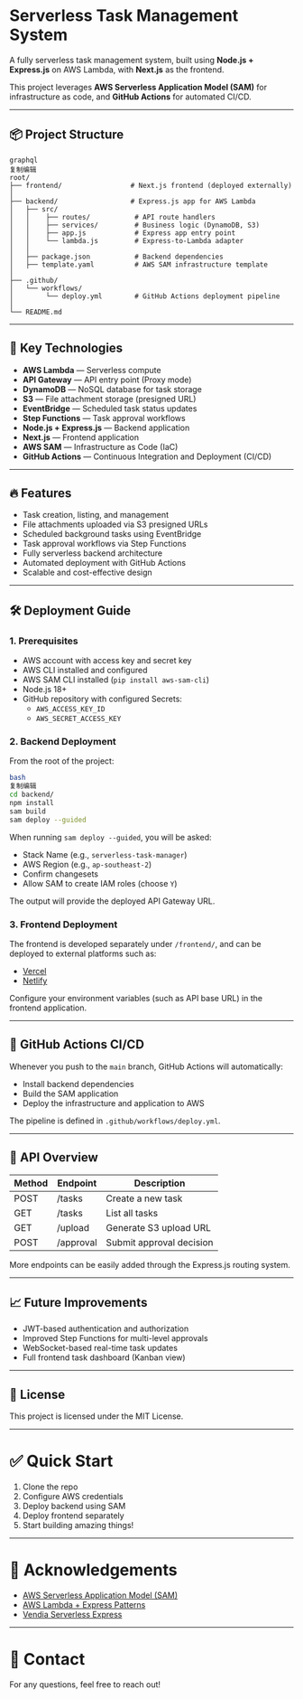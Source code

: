 # Serverless Task Management System

A fully serverless task management system, built using **Node.js + Express.js** on AWS Lambda, with **Next.js** as the frontend.

This project leverages **AWS Serverless Application Model (SAM)** for infrastructure as code, and **GitHub Actions** for automated CI/CD.

---

## 📦 Project Structure

```
graphql
复制编辑
root/
├── frontend/                 # Next.js frontend (deployed externally)
│
├── backend/                  # Express.js app for AWS Lambda
│   ├── src/
│   │    ├── routes/           # API route handlers
│   │    ├── services/         # Business logic (DynamoDB, S3)
│   │    ├── app.js            # Express app entry point
│   │    └── lambda.js         # Express-to-Lambda adapter
│   │
│   ├── package.json           # Backend dependencies
│   ├── template.yaml          # AWS SAM infrastructure template
│
├── .github/
│   └── workflows/
│        └── deploy.yml        # GitHub Actions deployment pipeline
│
└── README.md

```

---

## 🚀 Key Technologies

- **AWS Lambda** — Serverless compute
- **API Gateway** — API entry point (Proxy mode)
- **DynamoDB** — NoSQL database for task storage
- **S3** — File attachment storage (presigned URL)
- **EventBridge** — Scheduled task status updates
- **Step Functions** — Task approval workflows
- **Node.js + Express.js** — Backend application
- **Next.js** — Frontend application
- **AWS SAM** — Infrastructure as Code (IaC)
- **GitHub Actions** — Continuous Integration and Deployment (CI/CD)

---

## 🔥 Features

- Task creation, listing, and management
- File attachments uploaded via S3 presigned URLs
- Scheduled background tasks using EventBridge
- Task approval workflows via Step Functions
- Fully serverless backend architecture
- Automated deployment with GitHub Actions
- Scalable and cost-effective design

---

## 🛠️ Deployment Guide

### 1. Prerequisites

- AWS account with access key and secret key
- AWS CLI installed and configured
- AWS SAM CLI installed (`pip install aws-sam-cli`)
- Node.js 18+
- GitHub repository with configured Secrets:
  - `AWS_ACCESS_KEY_ID`
  - `AWS_SECRET_ACCESS_KEY`

### 2. Backend Deployment

From the root of the project:

```bash
bash
复制编辑
cd backend/
npm install
sam build
sam deploy --guided

```

When running `sam deploy --guided`, you will be asked:

- Stack Name (e.g., `serverless-task-manager`)
- AWS Region (e.g., `ap-southeast-2`)
- Confirm changesets
- Allow SAM to create IAM roles (choose `Y`)

The output will provide the deployed API Gateway URL.

### 3. Frontend Deployment

The frontend is developed separately under `/frontend/`, and can be deployed to external platforms such as:

- [Vercel](https://vercel.com/)
- [Netlify](https://www.netlify.com/)

Configure your environment variables (such as API base URL) in the frontend application.

---

## 🔄 GitHub Actions CI/CD

Whenever you push to the `main` branch, GitHub Actions will automatically:

- Install backend dependencies
- Build the SAM application
- Deploy the infrastructure and application to AWS

The pipeline is defined in `.github/workflows/deploy.yml`.

---

## 🧩 API Overview

| Method | Endpoint  | Description              |
| ------ | --------- | ------------------------ |
| POST   | /tasks    | Create a new task        |
| GET    | /tasks    | List all tasks           |
| GET    | /upload   | Generate S3 upload URL   |
| POST   | /approval | Submit approval decision |

More endpoints can be easily added through the Express.js routing system.

---

## 📈 Future Improvements

- JWT-based authentication and authorization
- Improved Step Functions for multi-level approvals
- WebSocket-based real-time task updates
- Full frontend task dashboard (Kanban view)

---

## 📜 License

This project is licensed under the MIT License.

---

# ✅ Quick Start

1. Clone the repo
2. Configure AWS credentials
3. Deploy backend using SAM
4. Deploy frontend separately
5. Start building amazing things!

---

# 🌟 Acknowledgements

- [AWS Serverless Application Model (SAM)](https://docs.aws.amazon.com/serverless-application-model/)
- [AWS Lambda + Express Patterns](https://docs.aws.amazon.com/lambda/latest/dg/with-on-demand-https.html)
- [Vendia Serverless Express](https://www.npmjs.com/package/@vendia/serverless-express)

---

# 📣 Contact

For any questions, feel free to reach out!
